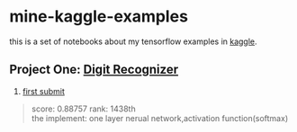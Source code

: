 # mine-kaggle-examples

this is a set of notebooks about my tensorflow examples in [kaggle](https://www.kaggle.com).

## Project One: [Digit Recognizer](https://www.kaggle.com/c/digit-recognizer)

1. [first submit](https://github.com/quoniammm/mine-tensorflow-examples/blob/master/digits_reco/digits_reco_88%25281438th%2529.ipynb)

> score: 0.88757 rank: 1438th <br>
the implement: one layer nerual network,activation function(softmax)
